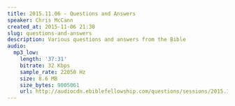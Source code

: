 ```yaml
---
title: 2015.11.06 - Questions and Answers
speaker: Chris McCann
created_at: 2015-11-06 21:30
slug: questions-and-answers
description: Various questions and answers from the Bible
audio:
  mp3_low:
    length: '37:31'
    bitrate: 32 Kbps
    sample_rate: 22050 Hz
    size: 8.6 MB
    size_bytes: 9005061
    url: http://audiocdn.ebiblefellowship.com/questions/sessions/2015.11.06_McCann_-_Questions_and_Answers.mp3
---
```

